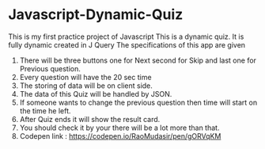 # Javascript-Dynamic-Quiz
This is my first practice project of Javascript
This is a dynamic quiz. It is fully dynamic created in J Query
The specifications of this app are given
1. There will be three buttons one for Next second for Skip and last one for Previous question.
2. Every question will have the 20 sec time
3. The storing of data will be on client side.
4. The data of this Quiz will be handled by JSON.
5. If someone wants to change the previous question then time will start on the time he left.
6. After Quiz ends it will show the result card.
7. You should check it by your there will be a lot more than that.
8. Codepen link : https://codepen.io/RaoMudasir/pen/gORVqKM
